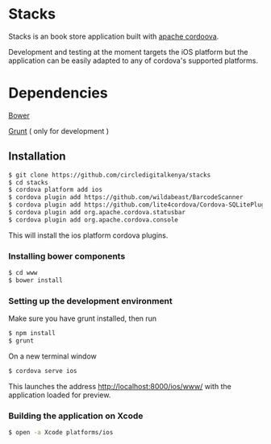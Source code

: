 Stacks
==========================

Stacks is an book store application built with [apache cordoova](http://cordova.apache.org/docs/en/3.3.0).

Development and testing at the moment targets the iOS platform but the application can be easily adapted 
to any of cordova's supported platforms.


# Dependencies

[Bower](http://bower.io)

[Grunt](http://gruntjs.com) ( only for development )


## Installation

```bash
$ git clone https://github.com/circledigitalkenya/stacks
$ cd stacks
$ cordova platform add ios
$ cordova plugin add https://github.com/wildabeast/BarcodeScanner
$ cordova plugin add https://github.com/lite4cordova/Cordova-SQLitePlugin
$ cordova plugin add org.apache.cordova.statusbar
$ cordova plugin add org.apache.cordova.console
```

This will install the ios platform cordova plugins.


### Installing bower components

```bash
$ cd www
$ bower install
```


### Setting up the development environment

Make sure you have grunt installed, then run

```bash
$ npm install 
$ grunt
```

On a new terminal window

```bash
$ cordova serve ios
```

This launches the address [http://localhost:8000/ios/www/]() with the application loaded for preview. 

### Building the application on Xcode

```bash
$ open -a Xcode platforms/ios
```
